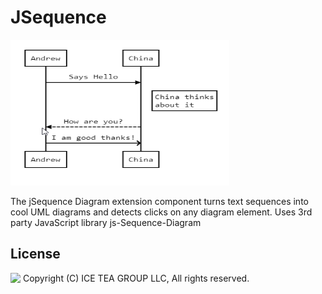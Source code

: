 JSequence
====

<img src="../Support/Images/jsequence.png" width="350" height="233">

The jSequence Diagram extension component turns text sequences into cool UML diagrams and detects clicks on any diagram element.
Uses 3rd party JavaScript library js-Sequence-Diagram

License
-------
<img src="http://iceteagroup.com/wp-content/uploads/2017/01/Square-64x64-trasp.png" height="20" align="top"> Copyright (C) ICE TEA GROUP LLC, All rights reserved.
